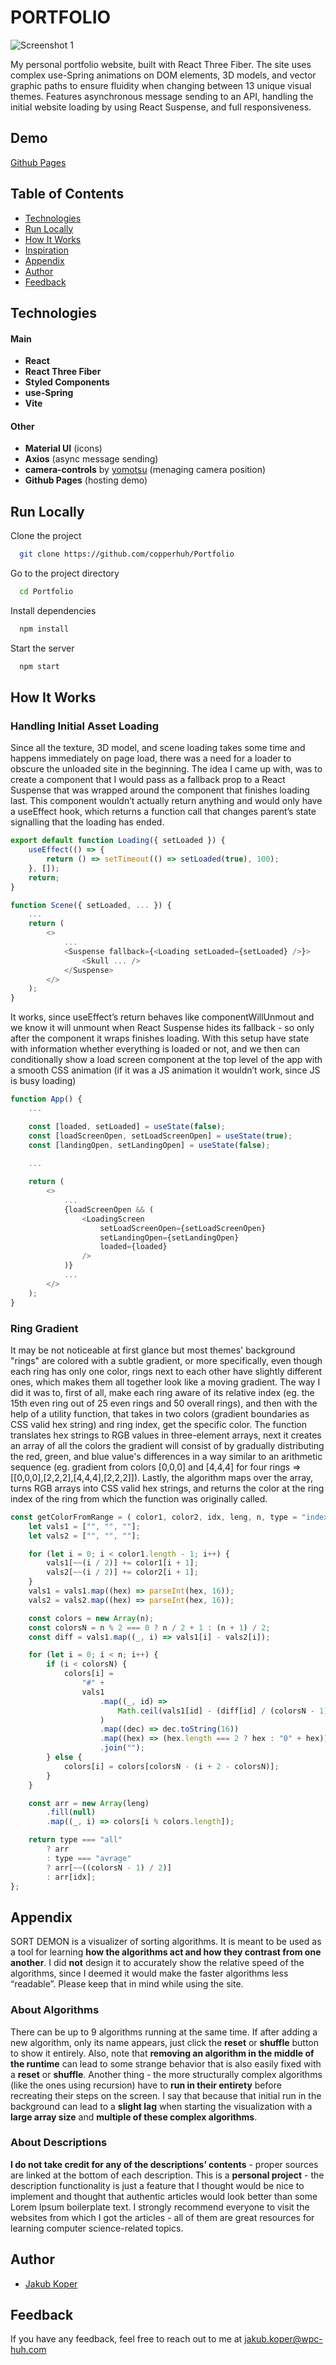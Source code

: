# PORTFOLIO
![Screenshot 1](https://github.com/copperhuh/Portfolio/blob/master/src/screenshots/ss-portfolio.png?raw=true)

My personal portfolio website, built with React Three Fiber. The site uses complex use-Spring animations on DOM elements, 3D models, and vector graphic paths to ensure fluidity when changing between 13 unique visual themes. Features asynchronous message sending to an API, handling the initial website loading by using React Suspense, and full responsiveness.

## Demo

[Github Pages](https://copperhuh.github.io/Portfolio/)

## Table of Contents

-   [Technologies](#Technologies)
-   [Run Locally](#Run-Locally)
-   [How It Works](#How-It-Works)
-   [Inspiration](#Inspiration)
-   [Appendix](#Appendix)
-   [Author](#Author)
-   [Feedback](#Feedback)

## Technologies

#### Main

-   **React**
-   **React Three Fiber** 
-   **Styled Components**
-   **use-Spring**
-   **Vite**

#### Other

-   **Material UI** (icons)
-   **Axios** (async message sending)
-   **camera-controls** by [yomotsu](https://github.com/yomotsu/camera-controls) (menaging camera position)
-   **Github Pages** (hosting demo)

## Run Locally

Clone the project

```bash
  git clone https://github.com/copperhuh/Portfolio
```

Go to the project directory

```bash
  cd Portfolio
```

Install dependencies

```bash
  npm install
```

Start the server

```bash
  npm start
```

## How It Works

### Handling Initial Asset Loading

Since all the texture, 3D model, and scene loading takes some time and happens immediately on page load, there was a need for a loader to obscure the unloaded site in the beginning. The idea I came up with, was to create a component that I would pass as a fallback prop to a React Suspense that was wrapped around the component that finishes loading last. This component wouldn’t actually return anything and would only have a useEffect hook, which returns a function call that changes parent’s state signalling that the loading has ended.

```javascript
export default function Loading({ setLoaded }) {
	useEffect(() => {
		return () => setTimeout(() => setLoaded(true), 100);
	}, []);
	return;
}
```

```javascript
function Scene({ setLoaded, ... }) {
	...
	return (
		<>
			...
			<Suspense fallback={<Loading setLoaded={setLoaded} />}>
				<Skull ... />
			</Suspense>
		</>
	);
}
```

It works, since useEffect’s return behaves like componentWillUnmout and we know it will unmount when React Suspense hides its fallback - so only after the component it wraps finishes loading. With this setup have state with information whether everything is loaded or not, and we then can conditionally show a load screen component at the top level of the app with a smooth CSS animation (if it was a JS animation it wouldn’t work, since JS is busy loading)

```javascript
function App() {
	...

	const [loaded, setLoaded] = useState(false);
	const [loadScreenOpen, setLoadScreenOpen] = useState(true);
	const [landingOpen, setLandingOpen] = useState(false);
	
	...

	return (
		<>
			...
			{loadScreenOpen && (
				<LoadingScreen
					setLoadScreenOpen={setLoadScreenOpen}
					setLandingOpen={setLandingOpen}
					loaded={loaded}
				/>
			)}
			...
		</>
	);
}
```



### Ring Gradient

It may be not noticeable at first glance but most themes' background "rings" are colored with a subtle gradient, or more specifically, even though each ring has only one color, rings next to each other have slightly different ones, which makes them all together look like a moving gradient.
The way I did it was to, first of all, make each ring aware of its relative index (eg. the 15th even ring out of 25 even rings and 50 overall rings), and then with the help of a utility function, that takes in two colors (gradient boundaries as CSS valid hex string) and ring index, get the specific color. The function translates hex strings to RGB values in three-element arrays, next it creates an array of all the colors the gradient will consist of by gradually distributing the red, green, and blue value's differences in a way similar to an arithmetic sequence (eg. gradient from colors [0,0,0] and [4,4,4] for four rings => [[0,0,0],[2,2,2],[4,4,4],[2,2,2]]). Lastly, the algorithm maps over the array, turns RGB arrays into CSS valid hex strings, and returns the color at the ring index of the ring from which the function was originally called.
```javascript
const getColorFromRange = ( color1, color2, idx, leng, n, type = "index") => {
	let vals1 = ["", "", ""];
	let vals2 = ["", "", ""];

	for (let i = 0; i < color1.length - 1; i++) {
		vals1[~~(i / 2)] += color1[i + 1];
		vals2[~~(i / 2)] += color2[i + 1];
	}
	vals1 = vals1.map((hex) => parseInt(hex, 16));
	vals2 = vals2.map((hex) => parseInt(hex, 16));

	const colors = new Array(n);
	const colorsN = n % 2 === 0 ? n / 2 + 1 : (n + 1) / 2;
	const diff = vals1.map((_, i) => vals1[i] - vals2[i]);

	for (let i = 0; i < n; i++) {
		if (i < colorsN) {
			colors[i] =
				"#" +
				vals1
					.map((_, id) =>
						Math.ceil(vals1[id] - (diff[id] / (colorsN - 1)) * i)
					)
					.map((dec) => dec.toString(16))
					.map((hex) => (hex.length === 2 ? hex : "0" + hex))
					.join("");
		} else {
			colors[i] = colors[colorsN - (i + 2 - colorsN)];
		}
	}

	const arr = new Array(leng)
		.fill(null)
		.map((_, i) => colors[i % colors.length]);

	return type === "all"
		? arr
		: type === "avrage"
		? arr[~~((colorsN - 1) / 2)]
		: arr[idx];
};
```

## Appendix

SORT DEMON is a visualizer of sorting algorithms. It is meant to be used as a tool for learning **how the algorithms act and how they contrast from one another**. I did **not** design it to accurately show the relative speed of the algorithms, since I deemed it would make the faster algorithms less “readable”. Please keep that in mind while using the site.

### About Algorithms

There can be up to 9 algorithms running at the same time. If after adding a new algorithm, only its name appears, just click the **reset** or **shuffle** button to show it entirely. Also, note that **removing an algorithm in the middle of the runtime** can lead to some strange behavior that is also easily fixed with a **reset** or **shuffle**. Another thing - the more structurally complex algorithms (like the ones using recursion) have to **run in their entirety** before recreating their steps on the screen. I say that because that initial run in the background can lead to a **slight lag** when starting the visualization with a **large array size** and **multiple of these complex algorithms**.

### About Descriptions

**I do not take credit for any of the descriptions’ contents** - proper sources are linked at the bottom of each description. This is a **personal project** - the description functionality is just a feature that I thought would be nice to implement and thought that authentic articles would look better than some Lorem Ipsum boilerplate text. I strongly recommend everyone to visit the websites from which I got the articles - all of them are great resources for learning computer science-related topics.

## Author

-   [Jakub Koper](https://github.com/copperhuh)

## Feedback

If you have any feedback, feel free to reach out to me at jakub.koper@wpc-huh.com

